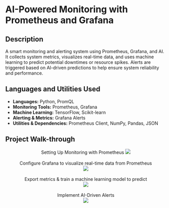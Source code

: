 <h1>AI-Powered Monitoring with Prometheus and Grafana</h1>


<h2>Description</h2>
A smart monitoring and alerting system using Prometheus, Grafana, and AI. It collects system metrics, visualizes real-time data, and uses machine learning to predict potential downtimes or resource spikes. Alerts are triggered based on AI-driven predictions to help ensure system reliability and performance.
<br />


<h2>Languages and Utilities Used</h2>

- <b>Languages:</b> Python, PromQL
- <b>Monitoring Tools:</b> Prometheus, Grafana
- <b>Machine Learning:</b> TensorFlow, Scikit-learn
- <b>Alerting & Metrics:</b> Grafana Alerts
- <b>Utilities & Dependencies:</b> Prometheus Client, NumPy, Pandas, JSON


<h2>Project Walk-through</h2>

<p align="center">
Setting Up Monitoring with Prometheus
<img src="https://i.imgur.com/UsJPrx0.jpeg"/>
<br />
<br />
Configure Grafana to visualize real-time data from Prometheus <br/>
<img src="https://i.imgur.com/Wkc6WbG.jpeg" />
<br />
<br />
Export metrics & train a machine learning model to predict <br/>
<img src="https://i.imgur.com/BaTzRW4.jpeg" />
<br />
<br />
Implement AI-Driven Alerts <br/>
<img src="https://i.imgur.com/Z0DzCxH.jpeg" />
<br />
<br />
